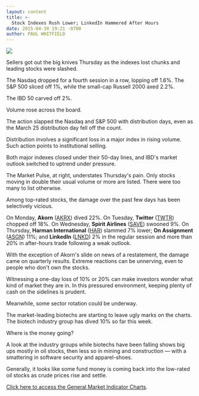 ```yaml
---
layout: content
title: >-
  Stock Indexes Rush Lower; LinkedIn Hammered After Hours
date: 2015-04-30 19:21 -0700
author: PAUL WHITFIELD
---
```






![](https://www.investors.com/wp-content/uploads/ibd-migrated-images/MPv_150501_635660038858572084.png)









  

Sellers got out the big knives Thursday as the indexes lost chunks and leading stocks were slashed.

  

The Nasdaq dropped for a fourth session in a row, lopping off 1.6%. The S&P 500 sliced off 1%, while the small-cap Russell 2000 axed 2.2%.

  

The IBD 50 carved off 2%.

  

Volume rose across the board.

  

The action slapped the Nasdaq and S&P 500 with distribution days, even as the March 25 distribution day fell off the count.

  

Distribution involves a significant loss in a major index in rising volume. Such action points to institutional selling.

  

Both major indexes closed under their 50-day lines, and IBD's market outlook switched to uptrend under pressure.

  

The Market Pulse, at right, understates Thursday's pain. Only stocks moving in double their usual volume or more are listed. There were too many to list otherwise.

  

Among top-rated stocks, the damage over the past few days has been selectively vicious.

  

On Monday, **Akorn** ([AKRX](https://research.investors.com/quote.aspx?symbol=AKRX)) dived 22%. On Tuesday, **Twitter** ([TWTR](https://research.investors.com/quote.aspx?symbol=TWTR)) chopped off 18%. On Wednesday, **Spirit Airlines** ([SAVE](https://research.investors.com/quote.aspx?symbol=SAVE)) swooned 9%. On Thursday, **Harman International** ([HAR](https://research.investors.com/quote.aspx?symbol=HAR)) slammed 7% lower; **On Assignment** ([ASGN](https://research.investors.com/quote.aspx?symbol=ASGN)) 11%; and **LinkedIn** ([LNKD](https://research.investors.com/quote.aspx?symbol=LNKD)) 2% in the regular session and more than 20% in after-hours trade following a weak outlook.

  

With the exception of Akorn's slide on news of a restatement, the damage came on quarterly results. Extreme reactions can be unnerving, even to people who don't own the stocks.

  

Witnessing a one-day loss of 10% or 20% can make investors wonder what kind of market they are in. In this pressured environment, keeping plenty of cash on the sidelines is prudent.

  

Meanwhile, some sector rotation could be underway.

  

The market-leading biotechs are starting to leave ugly marks on the charts. The biotech industry group has dived 10% so far this week.

  

Where is the money going?

  

A look at the industry groups while biotechs have been falling shows big ups mostly in oil stocks, then less so in mining and construction — with a smattering in software security and apparel-shoes.

  

Generally, it looks like some fund money is coming back into the low-rated oil stocks as crude prices rise and settle.

  

[Click here to access the General Market Indicator Charts](https://www.investors.com/pdf/GMI_050115.pdf).




